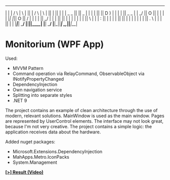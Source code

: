  ___ ___   ___   ____   ____  ______   ___   ____   ____  __ __  ___ ___ 
|   |   | /   \ |    \ |    ||      | /   \ |    \ |    ||  |  ||   |   |
| _   _ ||     ||  _  | |  | |      ||     ||  D  ) |  | |  |  || _   _ |
|  \_/  ||  O  ||  |  | |  | |_|  |_||  O  ||    /  |  | |  |  ||  \_/  |
|   |   ||     ||  |  | |  |   |  |  |     ||    \  |  | |  :  ||   |   |
|   |   ||     ||  |  | |  |   |  |  |     ||  .  \ |  | |     ||   |   |
|___|___| \___/ |__|__||____|  |__|   \___/ |__|\_||____| \__,_||___|___|
                                                                                                                                                                                                                                                                  
# Monitorium (WPF App)

Used:
- MVVM Pattern
- Command operation via RelayCommand, ObservableObject via INotifyPropertyChanged
- DependencyInjection
- Own navigation service
- Splitting into separate styles
- .NET 9

The project contains an example of clean architecture through the use of modern, relevant solutions. MainWindow is used as the main window. Pages are represented by UserControl elements. The interface may not look great, because I'm not very creative. The project contains a simple logic: the application receives data about the hardware.

Added nuget packages:
- Microsoft.Extensions.DependencyInjection
- MahApps.Metro.IconPacks
- System.Management

[**[>] Result (Video)**](https://youtu.be/1lxdulQuZ-M)
